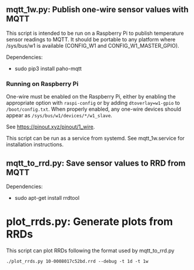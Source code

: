 ## mqtt_1w.py: Publish one-wire sensor values with MQTT

This script is intended to be run on a Raspberry Pi to publish temperature sensor readings to MQTT. It should be portable to any platform where /sys/bus/w1 is available (CONFIG_W1 and CONFIG_W1_MASTER_GPIO).

Dependencies:

- sudo pip3 install paho-mqtt

### Running on Raspberry Pi

One-wire must be enabled on the Raspberry Pi, either by enabling the appropriate option with `raspi-config` or by adding `dtoverlay=w1-gpio` to `/boot/config.txt`. When properly enabled, any one-wire devices should appear as `/sys/bus/w1/devices/*/w1_slave`.

See https://pinout.xyz/pinout/1_wire.

This script can be run as a service from systemd. See mqtt_1w.service for installation instructions.


## mqtt_to_rrd.py: Save sensor values to RRD from MQTT

Dependencies:

- sudo apt-get install rrdtool


# plot_rrds.py: Generate plots from RRDs

This script can plot RRDs following the format used by mqtt_to_rrd.py

```./plot_rrds.py 10-0008017c52bd.rrd --debug -t 1d -t 1w```

